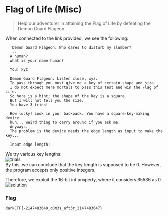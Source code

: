 # Flag of Life (Misc)  
  
> Help our adventurer in attaining the Flag of Life by defeating the Demon Guard Flageon.  
  
  
When connected to the link provided, we see the following:  
  
 	  'Demon Guard Flageon: Who dares to disturb my slumber?
 	  ...
 	  A human?
 	  what is your name human?
     
 	  You: xyz
   
	  Demon Guard Flageon: Listen close, xyz.
 	  To pass through you must give me a key of certain shape and size.
	  I do not expect mere mortals to pass this test and win the Flag of Life.
 	  So here is a hint: the shape of the key is a square.
 	  But I will not tell you the size.
	  You have 3 tries!
   
	  How lucky! Look in your backpack. You have a square-key-making device.
	  huh... weird thing to carry around if you ask me.
	  Anyways.
	  The problem is the device needs the edge length as input to make the key...
   
 	  Input edge length:  
  
    
  We try various key lengths:  
  ![trials]()  
  By this, we can conclude that the key length is supposed to be 0. However, the program accepts only positive integers.  
    
  Therefore, we exploit the 16-bit int property, where it considers 65536 as 0.  
  ![solution]()  
    
    
  ### Flag
  `darkCTF{-2147483648_c0m3s_aft3r_2147483647}`
    
